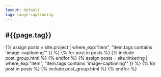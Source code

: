 ```yaml
---
layout: default
tag: image-captioning
---
```


<div class="pt-3 container text-center">
    <h2>#{{page.tag}}</h2>
</div>

<div class="container pt-3 pb-5 mb-5">
    <div class="card-group row text-center">
        {% assign posts = site.project | where_exp:"item", "item.tags contains 'image-captioning'" }} %}
        {% for post in posts %}
        {% include post_group.html %}
        {% endfor %}
        {% assign posts = site.tinkering | where_exp:"item", "item.tags contains 'image-captioning'" }} %}
        {% for post in posts %}
        {% include post_group.html %}
        {% endfor %}
    </div>
</div>